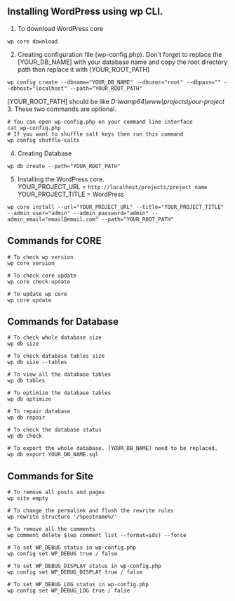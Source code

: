 ## Installing WordPress using wp CLI.
1. To download WordPress core
```
wp core download
```
2. Creating configuration file (wp-config.php). Don't forget to replace the [YOUR_DB_NAME] with your database name and copy the root directory path then replace it with [YOUR_ROOT_PATH] 
```
wp config create --dbname="YOUR_DB_NAME" --dbuser="root" --dbpass="" --dbhost="localhost" --path="YOUR_ROOT_PATH"
```
[YOUR_ROOT_PATH] should be like *D:\wamp64\www\projects\your-project*
3. These two commands are optional.
```
# You can open wp-config.php on your command line interface
cat wp-config.php
# If you want to shuffle salt keys then run this command
wp config shuffle-salts
```
4. Creating Database
```
wp db create --path="YOUR_ROOT_PATH"
```
5. Installing the WordPress core.  
YOUR_PROJECT_URL = `http://localhost/projects/project_name`  
YOUR_PROJECT_TITLE = WordPress
```
wp core install --url="YOUR_PROJECT_URL" --title="YOUR_PROJECT_TITLE" --admin_user="admin" --admin_password="admin" --admin_email="email@email.com" --path="YOUR_ROOT_PATH"
```
## Commands for CORE
```
# To check wp version
wp core version

# To check core update
wp core check-update

# To update wp core
wp core update

```
## Commands for Database
```
# To check whole database size
wp db size

# To check database tables size
wp db size --tables

# To view all the database tables
wp db tables

# To optimize the database tables
wp db optimize

# To repair database
wp db repair

# To check the database status
wp db check

# To export the whole database. [YOUR_DB_NAME] need to be replaced.
wp db export YOUR_DB_NAME.sql
```
## Commands for Site
```
# To remove all posts and pages
wp site empty

# To change the permalink and flush the rewrite rules
wp rewrite structure '/%postname%/'

# To remove all the comments
wp comment delete $(wp comment list --format=ids) --force

# To set WP_DEBUG status in wp-config.php
wp config set WP_DEBUG true / false

# To set WP_DEBUG_DISPLAY status in wp-config.php
wp config set WP_DEBUG_DISPLAY true / false

# To set WP_DEBUG_LOG status in wp-config.php
wp config set WP_DEBUG_LOG true / false
